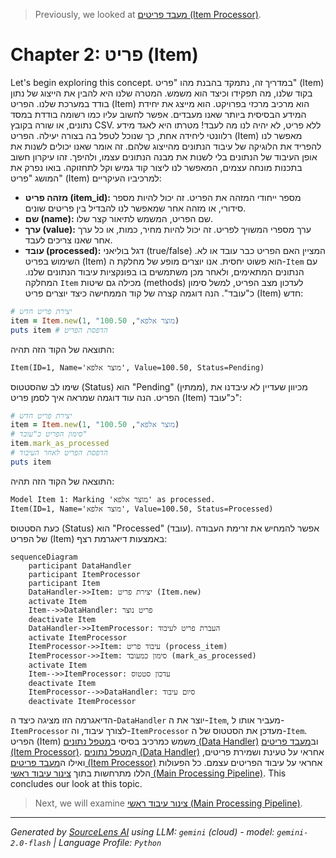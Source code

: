 > Previously, we looked at [מעבד פריטים (Item Processor)](02_מעבד-פריטים-item-processor.md).

# Chapter 2: פריט (Item)
Let's begin exploring this concept. במדריך זה, נתמקד בהבנת מהו "פריט" (Item) בקוד שלנו, מה תפקידו וכיצד הוא משמש. המטרה שלנו היא להבין את הייצוג של נתון בודד במערכת שלנו.
הפריט (Item) הוא מרכיב מרכזי בפרויקט. הוא מייצג את יחידת המידע הבסיסית ביותר שאנו מעבדים. אפשר לחשוב עליו כמו רשומה בודדת במסד נתונים, או שורה בקובץ CSV. ללא פריט, לא יהיה לנו מה לעבד! מטרתו היא לאגד מידע רלוונטי ליחידה אחת, כך שנוכל לטפל בה בצורה יעילה.
הפריט (Item) מאפשר לנו להפריד את הלוגיקה של עיבוד הנתונים מהייצוג שלהם. זה אומר שאנו יכולים לשנות את אופן העיבוד של הנתונים בלי לשנות את מבנה הנתונים עצמו, ולהיפך. זהו עיקרון חשוב בתכנות מונחה עצמים, המאפשר לנו ליצור קוד גמיש וקל לתחזוקה.
בואו נפרק את המושג "פריט" (Item) למרכיביו העיקריים:
*   **מזהה פריט (item_id):** מספר ייחודי המזהה את הפריט. זה יכול להיות מספר סידורי, או מזהה אחר שמאפשר לנו להבדיל בין פריטים שונים.
*   **שם (name):** שם הפריט, המשמש לתיאור קצר שלו.
*   **ערך (value):** ערך מספרי המשויך לפריט. זה יכול להיות מחיר, כמות, או כל ערך אחר שאנו צריכים לעבד.
*   **עובד (processed):** דגל בוליאני (true/false) המציין האם הפריט כבר עובד או לא.
השימוש בפריט (Item) הוא פשוט יחסית. אנו יוצרים מופע של מחלקת ה-`Item` עם הנתונים המתאימים, ולאחר מכן משתמשים בו בפונקציות עיבוד הנתונים שלנו. המחלקה `Item` מכילה גם שיטות (methods) לעדכון מצב הפריט, למשל סימון כ"עובד".
הנה דוגמה קצרה של קוד הממחישה כיצד יוצרים פריט (Item) חדש:
```ruby
# יצירת פריט חדש
item = Item.new(1, "מוצר אלפא", 100.50)
puts item # הדפסת הפריט
```
התוצאה של הקוד הזה תהיה:
```
Item(ID=1, Name='מוצר אלפא', Value=100.50, Status=Pending)
```
שימו לב שהסטטוס (Status) הוא "Pending" (ממתין), מכיוון שעדיין לא עיבדנו את הפריט.
הנה עוד דוגמה שמראה איך לסמן פריט (Item) כ"עובד":
```ruby
# יצירת פריט חדש
item = Item.new(1, "מוצר אלפא", 100.50)
# סימון הפריט כ"עובד"
item.mark_as_processed
# הדפסת הפריט לאחר העיבוד
puts item
```
התוצאה של הקוד הזה תהיה:
```
Model Item 1: Marking 'מוצר אלפא' as processed.
Item(ID=1, Name='מוצר אלפא', Value=100.50, Status=Processed)
```
כעת הסטטוס (Status) הוא "Processed" (עובד).
אפשר להמחיש את זרימת העבודה של הפריט (Item) באמצעות דיאגרמת רצף:
```mermaid
sequenceDiagram
    participant DataHandler
    participant ItemProcessor
    participant Item
    DataHandler->>Item: יצירת פריט (Item.new)
    activate Item
    Item-->>DataHandler: פריט נוצר
    deactivate Item
    DataHandler->>ItemProcessor: העברת פריט לעיבוד
    activate ItemProcessor
    ItemProcessor->>Item: עיבוד פריט (process_item)
    ItemProcessor->>Item: סימון כמעובד (mark_as_processed)
    activate Item
    Item-->>ItemProcessor: עדכון סטטוס
    deactivate Item
    ItemProcessor-->>DataHandler: סיום עיבוד
    deactivate ItemProcessor
```
הדיאגרמה הזו מציגה כיצד ה-`DataHandler` יוצר את ה-`Item`, מעביר אותו ל-`ItemProcessor` לצורך עיבוד, וה-`ItemProcessor` מעדכן את הסטטוס של ה-`Item`.
הפריט (Item) משמש כמרכיב בסיסי ב[מטפל נתונים (Data Handler)](03_מטפל-נתונים-data-handler.md) וב[מעבד פריטים (Item Processor)](04_מעבד-פריטים-item-processor.md). ה[מטפל נתונים (Data Handler)](03_מטפל-נתונים-data-handler.md) אחראי על טעינת ושמירת פריטים, ואילו ה[מעבד פריטים (Item Processor)](04_מעבד-פריטים-item-processor.md) אחראי על עיבוד הפריטים עצמם. כל הפעולות הללו מתרחשות בתוך [צינור עיבוד ראשי (Main Processing Pipeline)](05_צינור-עיבוד-ראשי-main-processing-pipeline.md).
This concludes our look at this topic.

> Next, we will examine [צינור עיבוד ראשי (Main Processing Pipeline)](04_צינור-עיבוד-ראשי-main-processing-pipeline.md).


---

*Generated by [SourceLens AI](https://github.com/openXFlow/sourceLensAI) using LLM: `gemini` (cloud) - model: `gemini-2.0-flash` | Language Profile: `Python`*